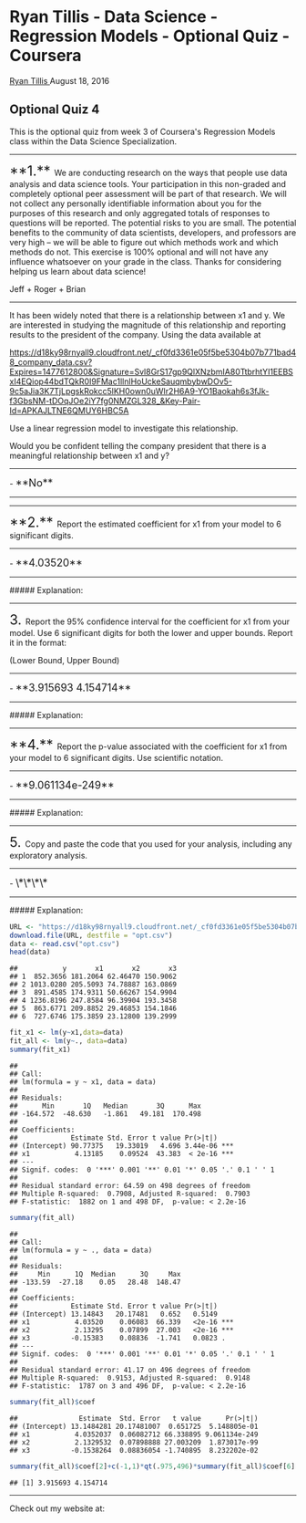 Ryan Tillis - Data Science - Regression Models - Optional Quiz - Coursera
================
<a href="http://www.ryantillis.com"> Ryan Tillis </a>
August 18, 2016

Optional Quiz 4
---------------

This is the optional quiz from week 3 of Coursera's Regression Models class within the Data Science Specialization.

<hr>
<font size="+2">**1.** </font>We are conducting research on the ways that people use data analysis and data science tools. Your participation in this non-graded and completely optional peer assessment will be part of that research. We will not collect any personally identifiable information about you for the purposes of this research and only aggregated totals of responses to questions will be reported. The potential risks to you are small. The potential benefits to the community of data scientists, developers, and professors are very high – we will be able to figure out which methods work and which methods do not. This exercise is 100% optional and will not have any influence whatsoever on your grade in the class. Thanks for considering helping us learn about data science!

Jeff + Roger + Brian

------------------------------------------------------------------------

It has been widely noted that there is a relationship between x1 and y. We are interested in studying the magnitude of this relationship and reporting results to the president of the company. Using the data available at

<https://d18ky98rnyall9.cloudfront.net/_cf0fd3361e05f5be5304b07b771bad48_company_data.csv?Expires=1477612800&Signature=Svl8GrS17gp9QlXNzbmIA80TtbrhtYI1EEBSxI4EQiop44bdTQkR0I9FMac1llnlHoUckeSauqmbybwDOv5-9c5aJia3K7TjLpgskRokcc5lKH0own0uWIr2H6A9-YO1Baokah6s3fJk-f3GbsNM-tDOqJOe2iY7fg0NMZGL328_&Key-Pair-Id=APKAJLTNE6QMUY6HBC5A>

Use a linear regression model to investigate this relationship.

Would you be confident telling the company president that there is a meaningful relationship between x1 and y?

<hr>
-   <font size="+1">**No**</font>

<hr>
<hr>
<font size="+2">**2.** </font> Report the estimated coefficient for x1 from your model to 6 significant digits.

<hr>
-   <font size="+1">**4.03520**</font>

<hr>
##### Explanation:

<hr>
<font size="+2">3. </font> Report the 95% confidence interval for the coefficient for x1 from your model. Use 6 significant digits for both the lower and upper bounds. Report it in the format:

(Lower Bound, Upper Bound)
<hr>
-   <font size="+1">**3.915693 4.154714**</font>

<hr>
##### Explanation:

<hr>
<font size="+2">**4.** </font> Report the p-value associated with the coefficient for x1 from your model to 6 significant digits. Use scientific notation.

<hr>
-   <font size="+1">**9.061134e-249**</font>

<hr>
##### Explanation:

<hr>
<font size="+2">5. </font> Copy and paste the code that you used for your analysis, including any exploratory analysis.

<hr>
-   <font size="+1">\*\*\*\*</font>

<hr>
##### Explanation:

``` r
URL <- "https://d18ky98rnyall9.cloudfront.net/_cf0fd3361e05f5be5304b07b771bad48_company_data.csv?Expires=1477612800&Signature=Svl8GrS17gp9QlXNzbmIA80TtbrhtYI1EEBSxI4EQiop44bdTQkR0I9FMac1llnlHoUckeSauqmbybwDOv5-9c5aJia3K7TjLpgskRokcc5lKH0own0uWIr2H6A9-YO1Baokah6s3fJk-f3GbsNM-tDOqJOe2iY7fg0NMZGL328_&Key-Pair-Id=APKAJLTNE6QMUY6HBC5A"
download.file(URL, destfile = "opt.csv")
data <- read.csv("opt.csv")
head(data)
```

    ##           y       x1       x2       x3
    ## 1  852.3656 181.2064 62.46470 150.9062
    ## 2 1013.0280 205.5093 74.78887 163.0869
    ## 3  891.4585 174.9311 50.66267 154.9904
    ## 4 1236.8196 247.8584 96.39904 193.3458
    ## 5  863.6771 209.8852 29.46853 154.1846
    ## 6  727.6746 175.3859 23.12800 139.2999

``` r
fit_x1 <- lm(y~x1,data=data)
fit_all <- lm(y~., data=data)
summary(fit_x1)
```

    ## 
    ## Call:
    ## lm(formula = y ~ x1, data = data)
    ## 
    ## Residuals:
    ##      Min       1Q   Median       3Q      Max 
    ## -164.572  -48.630   -1.861   49.181  170.498 
    ## 
    ## Coefficients:
    ##             Estimate Std. Error t value Pr(>|t|)    
    ## (Intercept) 90.77375   19.33019   4.696 3.44e-06 ***
    ## x1           4.13185    0.09524  43.383  < 2e-16 ***
    ## ---
    ## Signif. codes:  0 '***' 0.001 '**' 0.01 '*' 0.05 '.' 0.1 ' ' 1
    ## 
    ## Residual standard error: 64.59 on 498 degrees of freedom
    ## Multiple R-squared:  0.7908, Adjusted R-squared:  0.7903 
    ## F-statistic:  1882 on 1 and 498 DF,  p-value: < 2.2e-16

``` r
summary(fit_all)
```

    ## 
    ## Call:
    ## lm(formula = y ~ ., data = data)
    ## 
    ## Residuals:
    ##     Min      1Q  Median      3Q     Max 
    ## -133.59  -27.18    0.05   28.48  148.47 
    ## 
    ## Coefficients:
    ##             Estimate Std. Error t value Pr(>|t|)    
    ## (Intercept) 13.14843   20.17481   0.652   0.5149    
    ## x1           4.03520    0.06083  66.339   <2e-16 ***
    ## x2           2.13295    0.07899  27.003   <2e-16 ***
    ## x3          -0.15383    0.08836  -1.741   0.0823 .  
    ## ---
    ## Signif. codes:  0 '***' 0.001 '**' 0.01 '*' 0.05 '.' 0.1 ' ' 1
    ## 
    ## Residual standard error: 41.17 on 496 degrees of freedom
    ## Multiple R-squared:  0.9153, Adjusted R-squared:  0.9148 
    ## F-statistic:  1787 on 3 and 496 DF,  p-value: < 2.2e-16

``` r
summary(fit_all)$coef
```

    ##               Estimate  Std. Error   t value      Pr(>|t|)
    ## (Intercept) 13.1484281 20.17481007  0.651725  5.148805e-01
    ## x1           4.0352037  0.06082712 66.338895 9.061134e-249
    ## x2           2.1329532  0.07898888 27.003209  1.873017e-99
    ## x3          -0.1538264  0.08836054 -1.740895  8.232202e-02

``` r
summary(fit_all)$coef[2]+c(-1,1)*qt(.975,496)*summary(fit_all)$coef[6]
```

    ## [1] 3.915693 4.154714

<hr>
Check out my website at: <http://www.ryantillis.com/>
